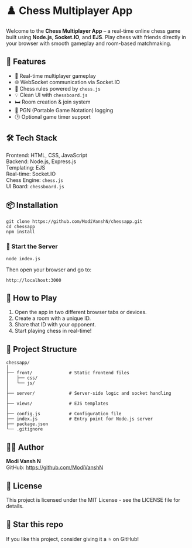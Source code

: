 # ♟️ Chess Multiplayer App

Welcome to the **Chess Multiplayer App** – a real-time online chess game built using **Node.js**, **Socket.IO**, and **EJS**. Play chess with friends directly in your browser with smooth gameplay and room-based matchmaking.

## 🚀 Features

- 🔁 Real-time multiplayer gameplay  
- 🌐 WebSocket communication via Socket.IO  
- 🧠 Chess rules powered by `chess.js`  
- 💡 Clean UI with `chessboard.js`  
- 🛏️ Room creation & join system  
- 📃 PGN (Portable Game Notation) logging  
- 🕒 Optional game timer support  

## 🛠️ Tech Stack

Frontend: HTML, CSS, JavaScript  
Backend: Node.js, Express.js  
Templating: EJS  
Real-time: Socket.IO  
Chess Engine: `chess.js`  
UI Board: `chessboard.js`

## 📦 Installation

```
git clone https://github.com/ModiVanshN/chessapp.git
cd chessapp
npm install
```

### 🔄 Start the Server

```
node index.js
```

Then open your browser and go to:
```
http://localhost:3000
```

## 🧪 How to Play

1. Open the app in two different browser tabs or devices.  
2. Create a room with a unique ID.  
3. Share that ID with your opponent.  
4. Start playing chess in real-time!

## 📂 Project Structure

```
chessapp/
│
├── front/              # Static frontend files
│   ├── css/
│   └── js/
│
├── server/             # Server-side logic and socket handling
│
├── views/              # EJS templates
│
├── config.js           # Configuration file
├── index.js            # Entry point for Node.js server
├── package.json
└── .gitignore
```

## 🧑‍💻 Author

**Modi Vansh N**  
GitHub: https://github.com/ModiVanshN

## 📄 License

This project is licensed under the MIT License - see the LICENSE file for details.

## 🌟 Star this repo

If you like this project, consider giving it a ⭐ on GitHub!
